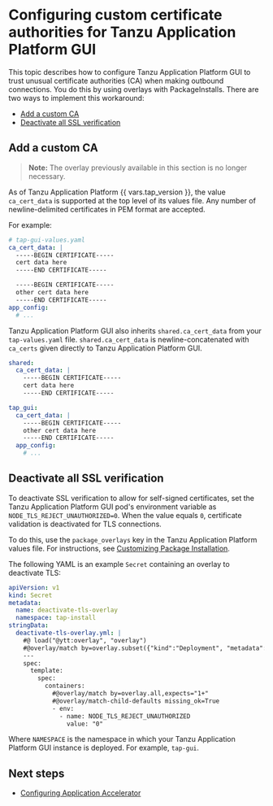 # Configuring custom certificate authorities for Tanzu Application Platform GUI

This topic describes how to configure Tanzu Application Platform GUI to trust unusual certificate
authorities (CA) when making outbound connections.
You do this by using overlays with PackageInstalls. There are two ways to implement this workaround:

- [Add a custom CA](#add-custom-ca)
- [Deactivate all SSL verification](#deactivate-ssl)

## <a id='add-custom-ca'></a> Add a custom CA

> **Note:** The overlay previously available in this section is no longer necessary.

As of Tanzu Application Platform {{ vars.tap_version }}, the value `ca_cert_data` is supported
at the top level of its values file. Any number of newline-delimited certificates in PEM format are accepted.

For example:

```yaml
# tap-gui-values.yaml
ca_cert_data: |
  -----BEGIN CERTIFICATE-----
  cert data here
  -----END CERTIFICATE-----

  -----BEGIN CERTIFICATE-----
  other cert data here
  -----END CERTIFICATE-----
app_config:
  # ...
```

Tanzu Application Platform GUI also inherits `shared.ca_cert_data` from your `tap-values.yaml` file.
`shared.ca_cert_data` is newline-concatenated with `ca_certs` given directly to
Tanzu Application Platform GUI.

```yaml
shared:
  ca_cert_data: |
    -----BEGIN CERTIFICATE-----
    cert data here
    -----END CERTIFICATE-----

tap_gui:
  ca_cert_data: |
    -----BEGIN CERTIFICATE-----
    other cert data here
    -----END CERTIFICATE-----
  app_config:
    # ...
```

## <a id='deactivate-ssl'></a> Deactivate all SSL verification

To deactivate SSL verification to allow for self-signed certificates, set the
Tanzu Application Platform GUI pod's environment variable as `NODE_TLS_REJECT_UNAUTHORIZED=0`.
When the value equals `0`, certificate validation is deactivated for TLS connections.

To do this, use the `package_overlays` key in the Tanzu Application Platform values file.
For instructions, see [Customizing Package Installation](../customize-package-installation.hbs.md).

The following YAML is an example `Secret` containing an overlay to deactivate TLS:

```yaml
apiVersion: v1
kind: Secret
metadata:
  name: deactivate-tls-overlay
  namespace: tap-install
stringData:
  deactivate-tls-overlay.yml: |
    #@ load("@ytt:overlay", "overlay")
    #@overlay/match by=overlay.subset({"kind":"Deployment", "metadata": {"name": "server", "namespace": "NAMESPACE"}}),expects="1+"
    ---
    spec:
      template:
        spec:
          containers:
            #@overlay/match by=overlay.all,expects="1+"
            #@overlay/match-child-defaults missing_ok=True
            - env:
              - name: NODE_TLS_REJECT_UNAUTHORIZED
                value: "0"
```

Where `NAMESPACE` is the namespace in which your Tanzu Application Platform GUI instance is
deployed. For example, `tap-gui`.

## <a id='next-steps'></a>Next steps

- [Configuring Application Accelerator](../application-accelerator/configuration.hbs.md)
